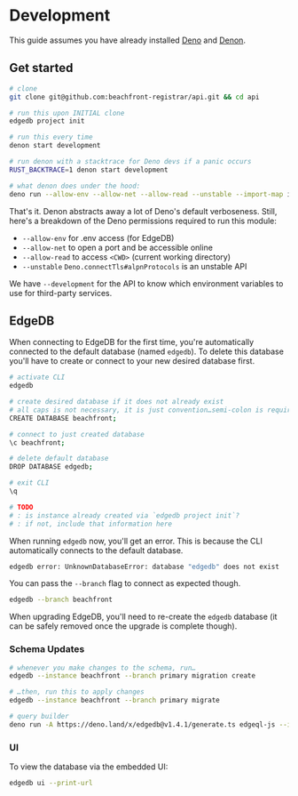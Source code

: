 # Development

This guide assumes you have already installed [Deno](https://deno.land/#installation) and [Denon](https://github.com/denosaurs/denon#install).



## Get started

```sh
# clone
git clone git@github.com:beachfront-registrar/api.git && cd api
```

```sh
# run this upon INITIAL clone
edgedb project init

# run this every time
denon start development

# run denon with a stacktrace for Deno devs if a panic occurs
RUST_BACKTRACE=1 denon start development

# what denon does under the hood:
deno run --allow-env --allow-net --allow-read --unstable --import-map import_map.json main.ts development
```

That's it. Denon abstracts away a lot of Deno's default verboseness. Still, here's a breakdown of the Deno permissions required to run this module:

- `--allow-env` for .env access (for EdgeDB)
- `--allow-net` to open a port and be accessible online
- `--allow-read` to access `<CWD>` (current working directory)
- `--unstable` `Deno.connectTls#alpnProtocols` is an unstable API

We have `--development` for the API to know which environment variables to use for third-party services.



## EdgeDB

When connecting to EdgeDB for the first time, you're automatically connected to the default database (named `edgedb`). To delete this database you'll have to create or connect to your new desired database first.

```sh
# activate CLI
edgedb

# create desired database if it does not already exist
# all caps is not necessary, it is just convention…semi-colon is required
CREATE DATABASE beachfront;

# connect to just created database
\c beachfront;

# delete default database
DROP DATABASE edgedb;

# exit CLI
\q

# TODO
# : is instance already created via `edgedb project init`?
# : if not, include that information here
```

When running `edgedb` now, you'll get an error. This is because the CLI automatically connects to the default database.

```sh
edgedb error: UnknownDatabaseError: database "edgedb" does not exist
```

You can pass the `--branch` flag to connect as expected though.

```sh
edgedb --branch beachfront
```

When upgrading EdgeDB, you'll need to re-create the `edgedb` database (it can be safely removed once the upgrade is complete though).

### Schema Updates

```sh
# whenever you make changes to the schema, run…
edgedb --instance beachfront --branch primary migration create

# …then, run this to apply changes
edgedb --instance beachfront --branch primary migrate

# query builder
deno run -A https://deno.land/x/edgedb@v1.4.1/generate.ts edgeql-js --instance beachfront --database primary --target deno
```

<!-- The query builder will generate files in `dbschema/edgeql-js`. You'll need to do a bit of manual work now. For every import that comes from `"/edgedb"`, replace with `"../../edgedb.ts";`. That way, the pastry-server binary will actually work when you compile it. -->

<!--
### Data Explorer

Here are some examples of how to add records to the database via the `edgedb` CLI. Invoke the CLI with `edgedb --instance beachfront`.

#### Insert A record

```
insert PlainRecord {
  class := "IN",
  data := "123.345.567.789",
  name := "domain.tld",
  ttl := 604800,
  type := "A",
  created := datetime_of_transaction(),
  updated := datetime_of_transaction()
};
```

#### Insert AAAA record

```
insert PlainRecord {
  class := "IN",
  data := "2002:20f1:7112:523e:6511:14ff:fe8f:979d",
  name := "domain.tld",
  ttl := 604800,
  type := "AAAA",
  created := datetime_of_transaction(),
  updated := datetime_of_transaction()
};
```
-->

### UI

To view the database via the embedded UI:

```sh
edgedb ui --print-url
```

